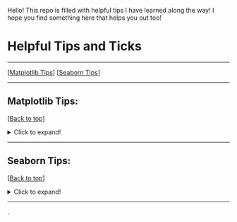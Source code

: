 Hello! This repo is filled with helpful tips I have learned along the way! I hope you find something here that helps you out too!

# <a name="top"></a>Helpful Tips and Ticks

***
[[Matplotlib Tips](#plt)]
[[Seaborn Tips](#sns)]

___

## <a name="plt"></a>Matplotlib Tips:
[[Back to top](#top)]

<details>
  <summary>Click to expand!</summary>

### Covered?
    - Different available colors
    - Color palettes
    - Adjusting barplots
        - Highlighting only 1 bar
        - Making each bar a different color
    - plot customization
        - markers
            - size
            - color
            - style
        - lines 
            - width
            - color
            - style
    - legends
        - location, location, location

</details>
   
___   

## <a name="sns"></a>Seaborn Tips:
[[Back to top](#top)]

<details>
  <summary>Click to expand!</summary>

### Covered?
    - colors
        - nifty little table
    - color palettes
        - more than I can count
    - cubhelix palettes
        - how to do it
        - what is it
    - light/dark palettes
    - setting default palette
    - legends
        - location, location, location

</details>

___ 



>>>>>>>>>>>>>>>
.

